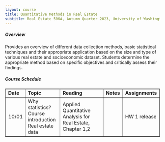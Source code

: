 ```yaml
---
layout: course
title: Quantitative Methods in Real Estate
subtitle: Real Estate 506A, Autumn Quarter 2023, University of Washington
---
```


##### Overview

Provides an overview of different data collection methods, basic statistical techniques and their appropriate application based on the size and type of various real estate and socioeconomic dataset. Students determine the appropriate method based on specific objectives and critically assess their findings.



##### Course Schedule

<table border="1"> 
    <tr> 
        <td><b>Date</b></td> 
        <td><b>Topic</b></td> 
        <td><b>Reading</b></td> 
        <td><b>Notes</b></td> 
        <td><b>Assignments</b></td> 
    </tr> 
    <tr> 
        <td>10/01</td> 
        <td>Why statistics? <br/>Course introduction <br/>Real estate data</td> 
        <td>Applied Quantitative Analysis for Real Estate, Chapter 1,2 </td> 
        <td> </td> 
        <td>HW 1 release</td> 
    </tr> 
</table>